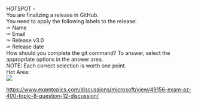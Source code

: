 HOTSPOT -<br/>You are finalizing a release in GitHub.<br/>You need to apply the following labels to the release:<br/>✑ Name<br/>✑ Email<br/>✑ Release v3.0<br/>✑ Release date<br/>How should you complete the git command? To answer, select the appropriate options in the answer area.<br/>NOTE: Each correct selection is worth one point.<br/>Hot Area:<br/><img src="https://www.examtopics.com/assets/media/exam-media/04257/0041900001.png" class="in-exam-image"/><br/><p><a href="https://www.examtopics.com/discussions/microsoft/view/49156-exam-az-400-topic-8-question-12-discussion/">https://www.examtopics.com/discussions/microsoft/view/49156-exam-az-400-topic-8-question-12-discussion/</a></p><script src="https://giscus.app/client.js"                    data-repo="azsamples/az204"                    data-repo-id="R_kgDOMRXzDQ"                    data-category="General"                    data-category-id="DIC_kwDOMRXzDc4Cgi27"                    data-mapping="pathname"                    data-strict="0"                    data-reactions-enabled="0"                    data-emit-metadata="0"                    data-input-position="bottom"                    data-theme="preferred_color_scheme"                    data-lang="en"                    crossorigin="anonymous"                    async>                    </script>